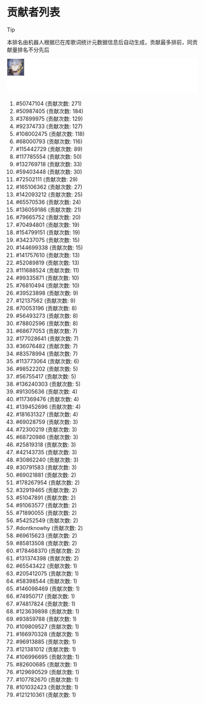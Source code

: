 # 贡献者列表

> [!TIP]
> 本排名由机器人根据已在库歌词统计元数据信息后自动生成，贡献最多排前，同贡献量排名不分先后

![贡献者头像画廊](./CONTRIBUTORS.svg)

1. #50747104 (贡献次数: 271)
2. #50987405 (贡献次数: 184)
3. #37899975 (贡献次数: 129)
4. #92374733 (贡献次数: 127)
5. #108002475 (贡献次数: 118)
6. #68000793 (贡献次数: 116)
7. #115442729 (贡献次数: 89)
8. #117785554 (贡献次数: 50)
9. #132769718 (贡献次数: 33)
10. #59403448 (贡献次数: 30)
11. #72502111 (贡献次数: 29)
12. #165106362 (贡献次数: 27)
13. #142093212 (贡献次数: 25)
14. #65570536 (贡献次数: 24)
15. #136059186 (贡献次数: 21)
16. #79665752 (贡献次数: 20)
17. #70494801 (贡献次数: 19)
18. #154799151 (贡献次数: 19)
19. #34237075 (贡献次数: 15)
20. #144699338 (贡献次数: 15)
21. #141757610 (贡献次数: 13)
22. #52089819 (贡献次数: 13)
23. #111688524 (贡献次数: 11)
24. #99335871 (贡献次数: 10)
25. #76810494 (贡献次数: 10)
26. #39523898 (贡献次数: 9)
27. #12137562 (贡献次数: 9)
28. #70053196 (贡献次数: 8)
29. #56493273 (贡献次数: 8)
30. #78802596 (贡献次数: 8)
31. #68677053 (贡献次数: 7)
32. #177028641 (贡献次数: 7)
33. #36076482 (贡献次数: 7)
34. #83578994 (贡献次数: 7)
35. #113773064 (贡献次数: 6)
36. #98522202 (贡献次数: 5)
37. #56755417 (贡献次数: 5)
38. #136240303 (贡献次数: 5)
39. #91305636 (贡献次数: 4)
40. #117369476 (贡献次数: 4)
41. #139452696 (贡献次数: 4)
42. #181631327 (贡献次数: 4)
43. #69028759 (贡献次数: 3)
44. #72300219 (贡献次数: 3)
45. #68720986 (贡献次数: 3)
46. #25819318 (贡献次数: 3)
47. #42143735 (贡献次数: 3)
48. #30862240 (贡献次数: 3)
49. #30791583 (贡献次数: 3)
50. #69021881 (贡献次数: 2)
51. #178267954 (贡献次数: 2)
52. #32919465 (贡献次数: 2)
53. #51047891 (贡献次数: 2)
54. #91063577 (贡献次数: 2)
55. #71890055 (贡献次数: 2)
56. #54252549 (贡献次数: 2)
57. #dontknowhy (贡献次数: 2)
58. #69615623 (贡献次数: 2)
59. #85813508 (贡献次数: 2)
60. #178468370 (贡献次数: 2)
61. #131374398 (贡献次数: 2)
62. #65543422 (贡献次数: 1)
63. #205412075 (贡献次数: 1)
64. #58398544 (贡献次数: 1)
65. #146098469 (贡献次数: 1)
66. #74950717 (贡献次数: 1)
67. #74817824 (贡献次数: 1)
68. #123639898 (贡献次数: 1)
69. #93859788 (贡献次数: 1)
70. #109809527 (贡献次数: 1)
71. #166970328 (贡献次数: 1)
72. #96913885 (贡献次数: 1)
73. #121381012 (贡献次数: 1)
74. #106996695 (贡献次数: 1)
75. #82600685 (贡献次数: 1)
76. #129690529 (贡献次数: 1)
77. #107782670 (贡献次数: 1)
78. #101032423 (贡献次数: 1)
79. #121210361 (贡献次数: 1)
